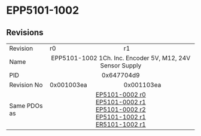 # EPP5101-1002

## Revisions
<table>
<tr>
<td>Revision</td>
<td>r0</td>
<td>r1</td>
</tr>
<tr>
<td>Name</td>
<td colspan=2 align="center">EPP5101-1002 1Ch. Inc. Encoder 5V, M12, 24V Sensor Supply</td>
</tr>
<tr>
<td>PID</td>
<td colspan=2 align="center">0x647704d9</td>
</tr>
<tr>
<td>Revision No</td>
<td>0x001003ea</td>
<td>0x001103ea</td>
</tr>
<tr>
<td>Same PDOs as</td>
<td colspan=2 align="center"><a href="EP5101-0002.md">EP5101-0002 r0</a><br/><a href="EP5101-0002.md">EP5101-0002 r1</a><br/><a href="EP5101-0002.md">EP5101-0002 r2</a><br/><a href="EP5101-1002.md">EP5101-1002 r1</a><br/><a href="ER5101-1002.md">ER5101-1002 r1</a></td>
</tr>
</table>
